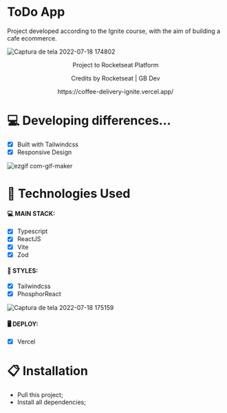 # ToDo App

Project developed according to the Ignite course, with the aim of building a cafe ecommerce.

![Captura de tela 2022-07-18 174802](https://user-images.githubusercontent.com/104099580/179615053-99564420-04c3-4010-9109-3d9d0acc60eb.png)

<p align="center">Project to Rocketseat Platform</p>

<p align="center">Credits by Rocketseat | GB Dev</p>
<p align="center">https://coffee-delivery-ignite.vercel.app/</p>

# 💻 Developing differences...

- [x] Built with Tailwindcss
- [x] Responsive Design

![ezgif com-gif-maker](https://user-images.githubusercontent.com/104099580/179615377-c583f704-06a4-47bd-a097-a9b4ef084e5f.gif)

# 🚀 Technologies Used

#### 💻 MAIN STACK:
 - [x] Typescript
 - [x] ReactJS
 - [x] Vite
 - [x] Zod

#### 🎨 STYLES:
 - [x] Tailwindcss
 - [x] PhosphorReact
 
![Captura de tela 2022-07-18 175159](https://user-images.githubusercontent.com/104099580/179615242-41582129-a9f4-4d45-955e-769ec5d9a1b2.png)

#### 🖥 DEPLOY:
 - [x] Vercel

# 📋 Installation
- Pull this project;
- Install all dependencies;
